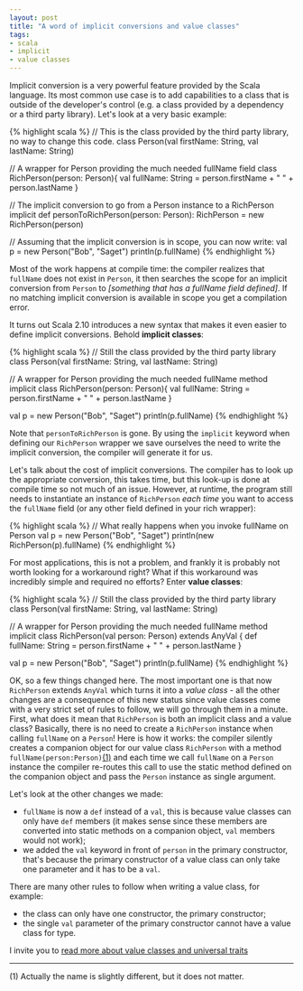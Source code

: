 ```yaml
---
layout: post
title: "A word of implicit conversions and value classes"
tags:
- scala
- implicit
- value classes
---
```


Implicit conversion is a very powerful feature provided by the Scala language. Its most common use case is to add capabilities to a class that is outside of the developer's control (e.g. a class provided by a dependency or a third party library). Let's look at a very basic example:

{% highlight scala %}
// This is the class provided by the third party library, no way to change this code.
class Person(val firstName: String, val lastName: String)

// A wrapper for Person providing the much needed fullName field
class RichPerson(person: Person){
  val fullName: String = person.firstName + " " + person.lastName
}

// The implicit conversion to go from a Person instance to a RichPerson
implicit def personToRichPerson(person: Person): RichPerson = new RichPerson(person)

// Assuming that the implicit conversion is in scope, you can now write:
val p = new Person("Bob", "Saget")
println(p.fullName)
{% endhighlight %}

Most of the work happens at compile time: the compiler realizes that `fullName` does not exist in `Person`, it then searches the scope for an implicit conversion from `Person` to *[something that has a fullName field defined]*. If no matching implicit conversion is available in scope you get a compilation error.

It turns out Scala 2.10 introduces a new syntax that makes it even easier to define implicit conversions. Behold **implicit classes**:

{% highlight scala %}
// Still the class provided by the third party library
class Person(val firstName: String, val lastName: String)

// A wrapper for Person providing the much needed fullName method
implicit class RichPerson(person: Person){
  val fullName: String = person.firstName + " " + person.lastName
}

val p = new Person("Bob", "Saget")
println(p.fullName)
{% endhighlight %}

Note that `personToRichPerson` is gone. By using the `implicit` keyword when defining our `RichPerson` wrapper we save ourselves the need to write the implicit conversion, the compiler will generate it for us.

Let's talk about the cost of implicit conversions. The compiler has to look up the appropriate conversion, this takes time, but this look-up is done at compile time so not much of an issue. However, at runtime, the program still needs to instantiate an instance of `RichPerson` *each time* you want to access the `fullName` field (or any other field defined in your rich wrapper):

{% highlight scala %}
// What really happens when you invoke fullName on Person
val p = new Person("Bob", "Saget")
println(new RichPerson(p).fullName)
{% endhighlight %}

For most applications, this is not a problem, and frankly it is probably not worth looking for a workaround right? What if this workaround was incredibly simple and required no efforts? Enter **value classes**:

{% highlight scala %}
// Still the class provided by the third party library
class Person(val firstName: String, val lastName: String)

// A wrapper for Person providing the much needed fullName method
implicit class RichPerson(val person: Person) extends AnyVal {
  def fullName: String = person.firstName + " " + person.lastName
}

val p = new Person("Bob", "Saget")
println(p.fullName)
{% endhighlight %}

OK, so a few things changed here. The most important one is that now `RichPerson` extends `AnyVal` which turns it into a *value class* - all the other changes are a consequence of this new status since value classes come with a very strict set of rules to follow, we will go through them in a minute. First, what does it mean that `RichPerson` is both an implicit class and a value class? Basically, there is no need to create a `RichPerson` instance when calling `fullName` on a `Person`! Here is how it works: the compiler silently creates a companion object for our value class `RichPerson` with a method `fullName(person:Person)`[(1)](#truth_about_method_name) and each time we call `fullName` on a `Person` instance the compiler re-routes this call to use the static method defined on the companion object and pass the `Person` instance as single argument.

Let's look at the other changes we made:

- `fullName` is now a `def` instead of a `val`, this is because value classes can only have `def` members (it makes sense since these members are converted into static methods on a companion object, `val` members would not work);
- we added the `val` keyword in front of `person` in the primary constructor, that's because the primary constructor of a value class can only take one parameter and it has to be a `val`.

There are many other rules to follow when writing a value class, for example:

- the class can only have one constructor, the primary constructor;
- the single `val` parameter of the primary constructor cannot have a value class for type.

I invite you to [read more about value classes and universal traits](http://docs.scala-lang.org/overviews/core/value-classes.html)

---

<a name="truth_about_method_name"></a>(1) Actually the name is slightly different, but it does not matter.
